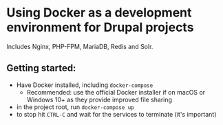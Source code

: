 # Using Docker as a development environment for Drupal projects

Includes Nginx, PHP-FPM, MariaDB, Redis and Solr.

## Getting started:

* Have Docker installed, including `docker-compose`
  * Recommended: use the official Docker installer if on macOS or Windows 10+
    as they provide improved file sharing
* in the project root, run `docker-compose up`
* to stop hit `CTRL-C` and wait for the services to terminate (it's important)
